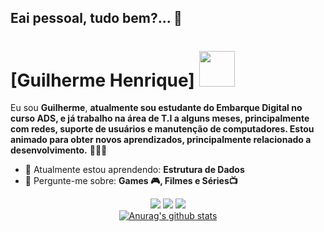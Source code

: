 ## Eai pessoal, tudo bem?... 👋

<!-- 
**guilhermehenriquefer/guilhermehenriquefer** is a ✨ _special_ ✨ repository because its `README.md` (this file) appears on your GitHub profile.

Here are some ideas to get you started:

- 🔭 I’m currently working on ...
- 🌱 I’m currently learning ...
- 👯 I’m looking to collaborate on ...
- 🤔 I’m looking for help with ...
- 💬 Ask me about ...
- 📫 How to reach me: ...
- 😄 Pronouns: ...
- ⚡ Fun fact: ...
--> 
# [Guilherme Henrique] <img src="https://cdn-icons-png.freepik.com/256/252/252590.png?semt=ais_white_label" width= 57px>

Eu sou <strong>Guilherme</strong>, <strong>atualmente sou estudante do Embarque Digital no curso ADS, e já trabalho na área de T.I a alguns meses, principalmente com redes, suporte de usuários e manutenção de computadores. Estou animado para obter novos aprendizados, principalmente relacionado a desenvolvimento.</strong> 👨🏻‍💻 

- 🚀 Atualmente estou aprendendo: <strong>Estrutura de Dados</strong> 
- 💬 Pergunte-me sobre: <strong>Games 🎮, Filmes e Séries📺</strong>

<div align="center">

  <a href="#" alt="Gmail">
    <img src="https://img.shields.io/badge/-Gmail-FF0000?style=flat-square&labelColor=FF0000&logo=gmail&logoColor=white&link=LINK-DO-SEU-EMAIL"/></a>

  <a href="#" alt="Linkedin">
    <img src="https://img.shields.io/badge/-Linkedin-0e76a8?style=flat-square&logo=Linkedin&logoColor=white&link=LINK-DO-SEU-LINKEDIN" /></a>

  <a href="#" alt="Instagram">
    <img src="https://img.shields.io/badge/-Instagram-DF0174?style=flat-square&labelColor=DF0174&logo=instagram&logoColor=white&link=LINK-DO-SEU-INSTAGRAM"/></a>

  </br>
<div align="center">
<a href="https://github-readme-stats-anuraghazra1.vercel.app/api?username=guilhermehenriquefer"><img src="https://github-readme-stats.anuraghazra1.vercel.app/api?username=guilhermehenriquefer&show_icons=true&include_all_commits=true&theme=radical" alt="Anurag's github stats"/>
</a>
</div>

